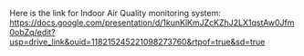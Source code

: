 Here is the link for Indoor Air  Quality monitoring system: https://docs.google.com/presentation/d/1kunKlKmJZcKZhJ2LX1qstAw0Jfm0obZq/edit?usp=drive_link&ouid=118215245221098273760&rtpof=true&sd=true
